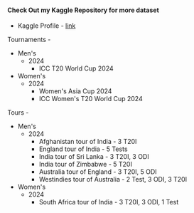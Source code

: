 #### Check Out my Kaggle Repository for more dataset
- Kaggle Profile - [link](https://www.kaggle.com/sahiltailor )

Tournaments - 
  - Men's
    - 2024
      - ICC T20 World Cup 2024
  - Women's
    - 2024
      - Women's Asia Cup 2024
      - ICC Women's T20 World Cup 2024
  

Tours -
- Men's
  - 2024
    - Afghanistan tour of India - 3 T20I
    - England tour of India - 5 Tests
    - India tour of Sri Lanka - 3 T20I, 3 ODI 
    - India tour of Zimbabwe - 5 T20I 
    - Australia tour of England - 3 T20I, 5 ODI
    - Westindies tour of Australia - 2 Test, 3 ODI, 3 T20I
- Women's
  - 2024
    - South Africa tour of India - 3 T20I, 3 ODI, 1 Test